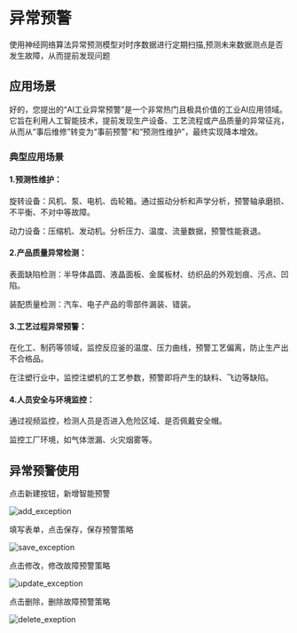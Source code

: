 # 异常预警

使用神经网络算法异常预测模型对时序数据进行定期扫描,预测未来数据测点是否发生故障，从而提前发现问题

## 应用场景

好的，您提出的“AI工业异常预警”是一个非常热门且极具价值的工业AI应用领域。它旨在利用人工智能技术，提前发现生产设备、工艺流程或产品质量的异常征兆，从而从“事后维修”转变为“事前预警”和“预测性维护”，最终实现降本增效。

###  典型应用场景
#### 1.预测性维护：

旋转设备：风机、泵、电机、齿轮箱。通过振动分析和声学分析，预警轴承磨损、不平衡、不对中等故障。

动力设备：压缩机、发动机。分析压力、温度、流量数据，预警性能衰退。

#### 2.产品质量异常检测：

表面缺陷检测：半导体晶圆、液晶面板、金属板材、纺织品的外观划痕、污点、凹陷。

装配质量检测：汽车、电子产品的零部件漏装、错装。

#### 3.工艺过程异常预警：

在化工、制药等领域，监控反应釜的温度、压力曲线，预警工艺偏离，防止生产出不合格品。

在注塑行业中，监控注塑机的工艺参数，预警即将产生的缺料、飞边等缺陷。

#### 4.人员安全与环境监控：

通过视频监控，检测人员是否进入危险区域、是否佩戴安全帽。

监控工厂环境，如气体泄漏、火灾烟雾等。

## 异常预警使用

点击新建按钮，新增智能预警

![add_exception](/docs-assets/img/ai/exception/add_exception.png)

填写表单，点击保存，保存预警策略

![save_exception](/docs-assets/img/ai/exception/save_exception.png)

点击修改，修改故障预警策略

![update_exception](/docs-assets/img/ai/exception/update_exception.png)

点击删除，删除故障预警策略

![delete_exeption](/docs-assets/img/ai/exception/delete_exeption.png)